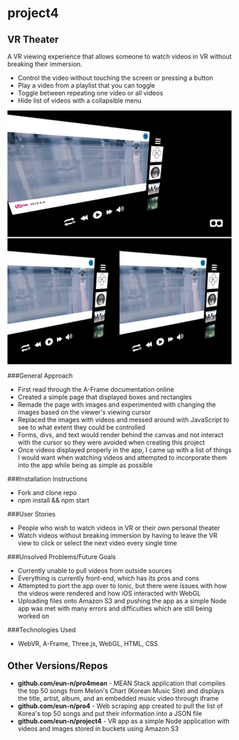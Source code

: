 # project4

VR Theater
-------------
A VR viewing experience that allows someone to watch videos in VR without breaking their immersion.

* Control the video without touching the screen or pressing a button
* Play a video from a playlist that you can toggle
* Toggle between repeating one video or all videos
* Hide list of videos with a collapsible menu

![Alt text](mobilescreen.jpg?raw=true "Mobile")
![Alt text](mobilescreen1.jpg?raw=true "Mobile1")

###General Approach
 * First read through the A-Frame documentation online
 * Created a simple page that displayed boxes and rectangles
 * Remade the page with images and experimented with changing the images based on the viewer's viewing cursor
 * Replaced the images with videos and messed around with JavaScript to see to what extent they could be controlled
 * Forms, divs, and text would render behind the canvas and not interact with the cursor so they were avoided when creating this project
 * Once videos displayed properly in the app, I came up with a list of things I would want when watching videos and attempted to incorporate them into the app while being as simple as possible

###Installation Instructions
* Fork and clone repo
* npm install && npm start

###User Stories
* People who wish to watch videos in VR or their own personal theater
* Watch videos without breaking immersion by having to leave the VR view to click or select the next video every single time


###Unsolved Problems/Future Goals
* Currently unable to pull videos from outside sources
* Everything is currently front-end, which has its pros and cons
* Attempted to port the app over to Ionic, but there were issues with how the videos were rendered and how iOS interacted with WebGL
* Uploading files onto Amazon S3 and pushing the app as a simple Node app was met with many errors and difficulties which are still being worked on

###Technologies Used
 * WebVR, A-Frame, Three.js, WebGL, HTML, CSS

Other Versions/Repos
---------
* **github.com/eun-n/pro4mean** - MEAN Stack application that compiles the top 50 songs from Melon's Chart (Korean Music Site) and displays the title, artist, album, and an embedded music video through iframe
* **github.com/eun-n/pro4** - Web scraping app created to pull the list of Korea's top 50 songs and put their information into a JSON file
* **github.com/eun-n/project4** - VR app as a simple Node application with videos and images stored in buckets using Amazon S3
